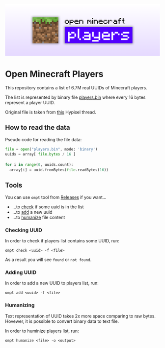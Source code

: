 ![banner](./img/banner.png)

# Open Minecraft Players

This repository contains a list of 6.7M real UUIDs of Minecraft players.

The list is represented by binary file [players.bin](/players.bin) where every 16 bytes represent a player UUID.

Original file is taken from [this](https://hypixel.net/threads/minecraft-uuid-list-6-700-000.5029428/) Hypixel thread.

## How to read the data

Pseudo code for reading the file data:
```python
file = open("players.bin", mode: 'binary')
uuids = array[ file.bytes / 16 ]

for i in range(0, uuids.count):
  array[i] = uuid.fromBytes(file.readBytes(16))
```

## Tools

You can use `ompt` tool from [Releases](https://github.com/open-minecraft/players/releases) if you want...
- ...to [check](#checking-uuid) if some uuid is in the list
- ...to [add](#adding-uuid) a new uuid
- ...to [humanize](#humanizing) file content

### Checking UUID

In order to check if players list contains some UUID, run:
```
ompt check <uuid> -f <file>
```

As a result you will see `found` or `not found`.

### Adding UUID

In order to add a new UUID to players list, run:
```
ompt add <uuid> -f <file>
```

### Humanizing

Text representation of UUID takes 2x more space comparing to raw bytes. Hovewer, it is possible to convert binary data to text file.

In order to huminize players list, run:
```
ompt humanize <file> -o <output>
```